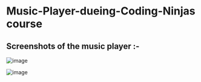 # Music-Player-dueing-Coding-Ninjas course


## Screenshots of the music player :-

![image](https://github.com/user-attachments/assets/19505b49-b7cd-44ec-b0ef-774999bf5809)


![image](https://github.com/user-attachments/assets/59ce07b7-99b4-4018-9211-14aae86485c6)





